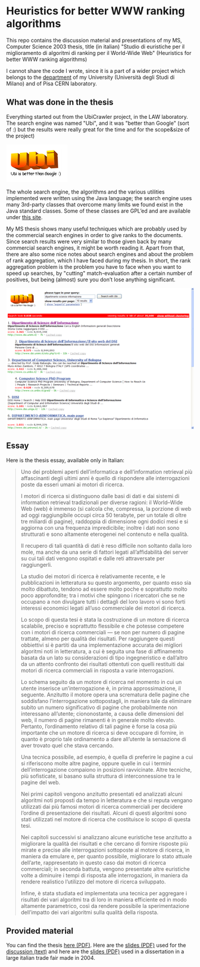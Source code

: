 # Heuristics for better WWW ranking algorithms

This repo contains the discussion material and presentations of my MS, Computer Science 2003 thesis, title (in italian) "Studio di euristiche per il miglioramento di algoritmi di ranking per il World-Wide Web" (Heuristics for better WWW ranking algorithms)

I cannot share the code I wrote, since it is a part of a wider project which belongs to the [department](https://www.di.unimi.it) of my University (Università degli Studi di Milano) and of Pisa CERN laboratory.

## What was done in the thesis

Everything started out from the UbiCrawler project, in the LAW laboratory. The search engine was named "Ubi", and it was "better than Google" (sort of :) but the results were really great for the time and for the scope&size of the project)

![Ubi Logo](/ubilogo.png)

The whole search engine, the algorithms and the various utilities implemented were written using the Java language; the search engine uses many 3rd-party classes that overcome many limits we found exist in the Java standard classes. Some of these classes are GPL’ed and are available under [this site](http://vigna.di.unimi.it).

My MS thesis shows many useful techniques which are probably used by the commercial search engines in order to give ranks to the documents. Since search results were very similar to those given back by many commercial search engines, it might be worth reading it. Apart from that, there are also some nice notes about search engines and about the problem of rank aggregation, which I have faced during my thesis. In short, the rank aggregation problem is the problem you have to face when you want to speed up searches, by "cutting" match-evaluation after a certain number of positives, but being (almost) sure you don’t lose anything significant.

![Screenshot of the search engine in action](/screenshot.png)

## Essay

Here is the thesis essay, available only in Italian:

>Uno dei problemi aperti dell’informatica e dell’information retrieval più affascinanti degli ultimi anni è quello di rispondere alle interrogazioni poste da esseri umani ai motori di ricerca.
>
>I motori di ricerca si distinguono dalle basi di dati e dai sistemi di information retrieval tradizionali per diverse ragioni: il World–Wide Web (web) è immenso (si calcola che, compressa, la porzione di web ad oggi raggiungibile occupi circa 50 terabyte, per un totale di oltre tre miliardi di pagine), raddoppia di dimensione ogni dodici mesi e si aggiorna con una frequenza impredicibile; inoltre i dati non sono strutturati e sono altamente eterogenei nel contenuto e nella qualità.
>
>Il recupero di tali quantità di dati è reso difficile non soltanto dalla loro mole, ma anche da una serie di fattori legati all’affidabilità dei server su cui tali dati vengono ospitati e dalle reti attraversate per raggiungerli.
>
>La studio dei motori di ricerca è relativamente recente, e le pubblicazioni in letteratura su questo argomento, per quanto esso sia molto dibattuto, tendono ad essere molto poche e soprattutto molto poco approfondite; tra i motivi che spingono i ricercatori che se ne occupano a non divulgare tutti i dettagli del loro lavoro vi sono forti interessi economici legati all’uso commerciale dei motori di ricerca.
>
>Lo scopo di questa tesi è stata la costruzione di un motore di ricerca scalabile, preciso e soprattutto flessibile e che potesse competere con i motori di ricerca commerciali — se non per numero di pagine trattate, almeno per qualità dei risultati. Per raggiungere questi obbiettivi si è partiti da una implementazione accurata dei migliori algoritmi noti in letteratura, a cui è seguita una fase di affinamento basata da un lato su considerazioni di tipo ingegneristico e dall’altro da un attento confronto dei risultati ottentuti con quelli restituiti dai motori di ricerca commerciali in risposta a varie interrogazioni.
>
>Lo schema seguito da un motore di ricerca nel momento in cui un utente inserisce un’interrogazione è, in prima approssimazione, il seguente. Anzitutto il motore opera una scrematura delle pagine che soddisfano l’interrogazione sottopostagli, in maniera tale da eliminare subito un numero significativo di pagine che probabilmente non interessano all’utente; ciononostante, a causa delle dimensioni del web, il numero di pagine rimanenti è in generale molto elevato. Pertanto, l’ordinamento relativo di tali pagine è forse la cosa più importante che un motore di ricerca si deve occupare di fornire, in quanto è proprio tale ordinamento a dare all’utente la sensazione di aver trovato quel che stava cercando.
>
>Una tecnica possibile, ad esempio, è quella di preferire le pagine a cui si riferiscono molte altre pagine, oppure quelle in cui i termini dell’interrogazione compaiono in posizioni ravvicinate. Altre tecniche, più sofisticate, si basano sulla struttura di interconnessione tra le pagine del web.
>
>Nei primi capitoli vengono anzitutto presentati ed analizzati alcuni algoritmi noti proposti da tempo in letteratura e che si reputa vengano utilizzati dai più famosi motori di ricerca commerciali per decidere l’ordine di presentazione dei risultati. Alcuni di questi algoritmi sono stati utilizzati nel motore di ricerca che costituisce lo scopo di questa tesi.
>
>Nei capitoli successivi si analizzano alcune euristiche tese anzitutto a migliorare la qualità dei risultati e che cercano di fornire risposte più mirate e precise alle interrogazioni sottoposte al motore di ricerca, in maniera da emulare e, per quanto possibile, migliorare lo stato attuale dell’arte, rappresentato in questo caso dai motori di ricerca commerciali; in seconda battuta, vengono presentate altre euristiche volte a diminuire i tempi di risposta alle interrogazioni, in maniera da rendere realistico l’utilizzo del motore di ricerca sviluppato.
>
>Infine, è stata studiata ed implementata una tecnica per aggregare i risultati dei vari algoritmi tra di loro in maniera efficiente ed in modo altamente parametrico, così da rendere possibile la sperimentazione dell’impatto dei vari algoritmi sulla qualità della risposta.

## Provided material

You can find the thesis [here (PDF)](/generated-pdf/tesi.pdf). Here are the [slides (PDF)](/discussion/slides.ppt) used for the [discussion (text)](/discussion/discorso.md) and here are the [slides (PDF)](/webbit04/slides_webbit04.pdf) used in a dissertation in a large italian trade fair made in 2004.
